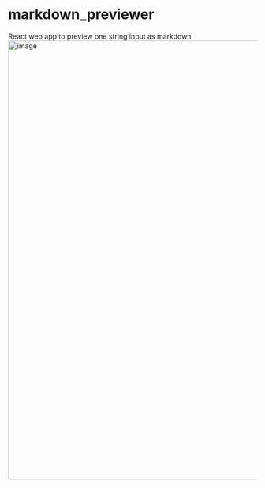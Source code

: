 # markdown_previewer
React web app to preview one string input as markdown
<img width="891" alt="image" src="https://user-images.githubusercontent.com/38187170/209456977-a7385d10-318a-4644-994e-2631edf4f62b.png">
